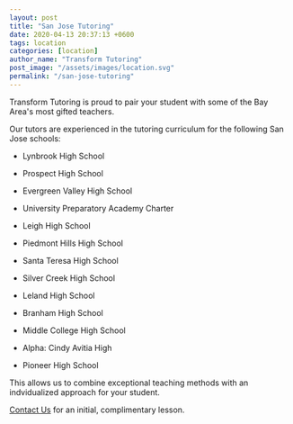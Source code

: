 ```yaml
---
layout: post
title: "San Jose Tutoring"
date: 2020-04-13 20:37:13 +0600
tags: location
categories: [location]
author_name: "Transform Tutoring"
post_image: "/assets/images/location.svg"
permalink: "/san-jose-tutoring"
---
```



Transform Tutoring is proud to pair your student with some of the Bay Area's most gifted teachers. 

Our tutors are experienced in the tutoring curriculum for the following San Jose schools:

* Lynbrook High School

* Prospect High School

* Evergreen Valley High School

* University Preparatory Academy Charter

* Leigh High School

* Piedmont Hills High School

* Santa Teresa High School

* Silver Creek High School

* Leland High School

* Branham High School

* Middle College High School

* Alpha: Cindy Avitia High

* Pioneer High School

This allows us to combine exceptional teaching methods with an indvidualized approach for your student.

[Contact Us](/pages/contact) for an initial, complimentary lesson. 

